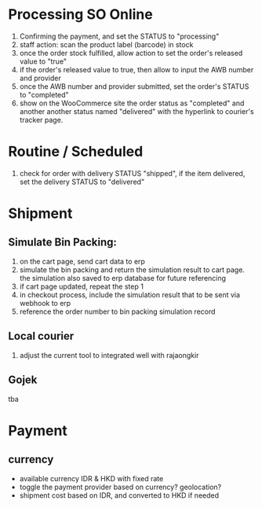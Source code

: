 # Processing SO Online

1. Confirming the payment, and set the STATUS to "processing"
1. staff action: scan the product label (barcode) in stock
1. once the order stock fulfilled, allow action to set the order's released value to "true"
1. if the order's released value to true, then allow to input the AWB number and provider
1. once the AWB number and provider submitted, set the order's STATUS to "completed"
1. show on the WooCommerce site the order status as "completed" and another another status named "delivered" with the hyperlink to courier's tracker page.



# Routine / Scheduled

1. check for order with delivery STATUS "shipped", if the item delivered, set the delivery STATUS to "delivered"

# Shipment

## Simulate Bin Packing:

1. on the cart page, send cart data to erp
1. simulate the bin packing and return the simulation result to cart page. the simulation also saved to erp database for future referencing
1. if cart page updated, repeat the step 1
1. in checkout process, include the simulation result that to be sent via webhook to erp
1. reference the order number to bin packing simulation record

## Local courier

1. adjust the current tool to integrated well with rajaongkir

## Gojek

tba

# Payment

## currency

- available currency IDR & HKD with fixed rate
- toggle the payment provider based on currency? geolocation?
- shipment cost based on IDR, and converted to HKD if needed

